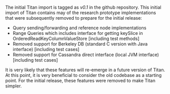 The initial Titan import is tagged as _v0.1_ in the github repository. This initial import of Titan contains may of the research prototype implementations that were subsequently removed to prepare for the initial release:

* Query sending/forwarding and reference node implementations
* Range Queries which includes interface for getting keySlice in OrderedReadKeyColumnValueStore [including test methods]
* Removed support for Berkeley DB (standard C version with Java interface) [including test cases]
* Removed support for Cassandra direct interface (local JVM interface) [including test cases]

It is very likely that these features will re-emerge in a future version of Titan. At this point, it is very beneficial to consider the old codebase as a starting point. For the initial release, these features were removed to make Titan simpler. 